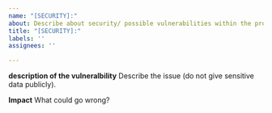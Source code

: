 ```yaml
---
name: "[SECURITY]:"
about: Describe about security/ possible vulnerabilities within the project
title: "[SECURITY]:"
labels: ''
assignees: ''

---
```


**description of the vulneralbility**
Describe the issue (do not give sensitive data publicly).

**Impact**
What could go wrong?
